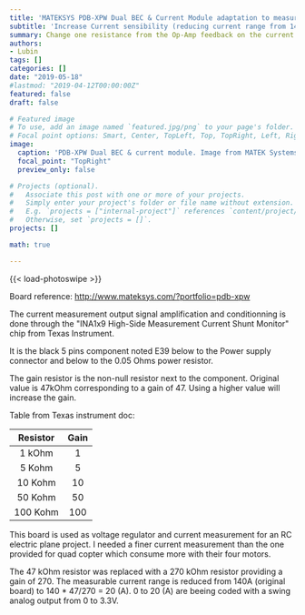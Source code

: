 ```yaml
---
title: 'MATEKSYS PDB-XPW Dual BEC & Current Module adaptation to measure lower current'
subtitle: 'Increase Current sensibility (reducing current range from 140A to 20A)'
summary: Change one resistance from the Op-Amp feedback on the current measurement on the PDB-XPW board from MATEKSYS.
authors:
- Lubin
tags: []
categories: []
date: "2019-05-18"
#lastmod: "2019-04-12T00:00:00Z"
featured: false
draft: false

# Featured image
# To use, add an image named `featured.jpg/png` to your page's folder.
# Focal point options: Smart, Center, TopLeft, Top, TopRight, Left, Right, BottomLeft, Bottom, BottomRight
image:
  caption: 'PDB-XPW Dual BEC & current module. Image from MATEK Systems.'
  focal_point: "TopRight"
  preview_only: false

# Projects (optional).
#   Associate this post with one or more of your projects.
#   Simply enter your project's folder or file name without extension.
#   E.g. `projects = ["internal-project"]` references `content/project/deep-learning/index.md`.
#   Otherwise, set `projects = []`.
projects: []

math: true

---
```


<!-- Enable Photo Swipe + gallery features -->
{{< load-photoswipe >}}

Board reference: http://www.mateksys.com/?portfolio=pdb-xpw

The current measurement output signal amplification and conditionning is done through the "INA1x9 High-Side Measurement Current Shunt Monitor" chip from Texas Instrument.

It is the black 5 pins component noted E39 below to the Power supply connector and below to the 0.05 Ohms power resistor.

The gain resistor is the non-null resistor next to the component. Original value is 47kOhm corresponding to a gain of 47.
Using a higher value will increase the gain. 

Table from Texas instrument doc:

|Resistor|Gain|
|:---:|:---:|
|1 kOhm | 1 |
|5 Kohm | 5 |
|10 Kohm | 10 |
|50 Kohm | 50 |
|100 Kohm | 100 |


This board is used as voltage regulator and current measurement for an RC electric plane project. I needed a finer current measurement than the one provided for quad copter which consume more with their four motors. 

The 47 kOhm resistor was replaced with a 270 kOhm resistor providing a gain of 270.
The measurable current range is reduced from 140A (original board) to 140 * 47/270 = 20 (A). 0 to 20 (A) are beeing coded with a swing analog output from 0 to 3.3V.

